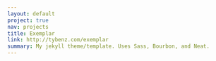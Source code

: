 ```yaml
---
layout: default
project: true
nav: projects
title: Exemplar
link: http://tybenz.com/exemplar
summary: My jekyll theme/template. Uses Sass, Bourbon, and Neat.
---
```

